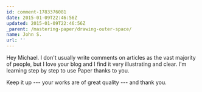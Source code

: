 ```yaml
---
id: comment-1783376081
date: 2015-01-09T22:46:56Z
updated: 2015-01-09T22:46:56Z
_parent: /mastering-paper/drawing-outer-space/
name: John S.
url: ''
---
```


Hey Michael. I don't usually write comments on articles as the vast majority of
people, but I love your blog and I find it very illustrating and clear. I'm
learning step by step to use Paper thanks to you.

Keep it up --- your works are of great quality --- and thank you.
